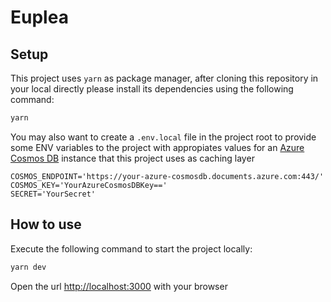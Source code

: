 # Euplea

## Setup

This project uses `yarn` as package manager, after cloning this repository in your local directly please install its dependencies using the following command:

```bash
yarn
```

You may also want to create a  `.env.local` file in the project root to provide some ENV variables to the project with appropiates values for an [Azure Cosmos DB](https://azure.microsoft.com/services/cosmos-db/) instance that this project uses as caching layer

```text
COSMOS_ENDPOINT='https://your-azure-cosmosdb.documents.azure.com:443/'
COSMOS_KEY='YourAzureCosmosDBKey=='
SECRET='YourSecret'
```

## How to use

Execute the following command to start the project locally:

```bash
yarn dev
```

Open the url <http://localhost:3000> with your browser
